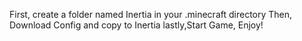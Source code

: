 First, create a folder named Inertia in your .minecraft directory
Then,  Download Config and copy to Inertia
lastly,Start Game, Enjoy!
